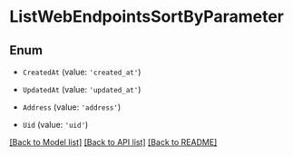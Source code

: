 # ListWebEndpointsSortByParameter


## Enum

* `CreatedAt` (value: `'created_at'`)

* `UpdatedAt` (value: `'updated_at'`)

* `Address` (value: `'address'`)

* `Uid` (value: `'uid'`)

[[Back to Model list]](../README.md#documentation-for-models) [[Back to API list]](../README.md#documentation-for-api-endpoints) [[Back to README]](../README.md)
